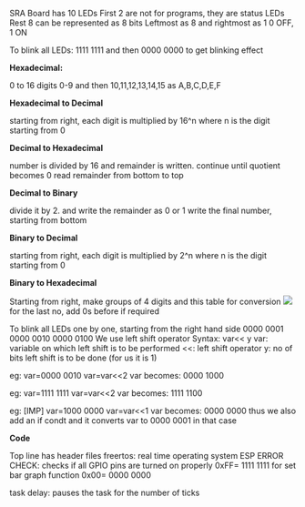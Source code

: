 SRA Board has 10 LEDs
First 2 are not for programs, they are status LEDs
Rest 8 can be represented as 8 bits
Leftmost as 8 and rightmost as 1
0 OFF, 1 ON

To blink all LEDs: 1111 1111
and then 0000 0000 to get blinking effect

**Hexadecimal:**

0 to 16 digits
0-9 and then 10,11,12,13,14,15 as A,B,C,D,E,F

**Hexadecimal to Decimal**

starting from right, each digit is multiplied by 16^n where n is the digit starting from 0

**Decimal to Hexadecimal**

number is divided by 16 and remainder is written. continue until quotient becomes 0
read remainder from bottom to top

**Decimal to Binary**

divide it by 2. and write the remainder as 0 or 1
write the final number, starting from bottom

**Binary to Decimal**

starting from right, each digit is multiplied by 2^n where n is the digit starting from 0

**Binary to Hexadecimal**

Starting from right, make groups of 4 digits 
and this table for conversion
![](https://hackmd.io/_uploads/HktSDd16n.png)
for the last no, add 0s before if required 

To blink all LEDs one by one, starting from the right hand side
0000 0001
0000 0010
0000 0100
We use left shift operator
Syntax:
var<< y
var: variable on which left shift is to be performed
<<: left shift operator
y: no of bits left shift is to be done (for us it is 1)

eg: 
var=0000 0010
var=var<<2
var becomes: 0000 1000
          
eg: 
var=1111 1111
var=var<<2
var becomes: 1111 1100
          
eg: [IMP]
var=1000 0000
var=var<<1
var becomes: 0000 0000
thus we also add an if condt and it converts var to 0000 0001 in that case
         
**Code**

Top line has header files
freertos: real time operating system
 ESP ERROR CHECK: checks if all GPIO pins are turned on properly
 0xFF= 1111 1111 for set bar graph function
 0x00= 0000 0000
 
 task delay: pauses the task for the number of ticks
 
     

          
                                                  
                                                  

   





